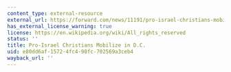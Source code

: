 ```yaml
---
content_type: external-resource
external_url: https://forward.com/news/11191/pro-israel-christians-mobilize-in-dc-00168/
has_external_license_warning: true
license: https://en.wikipedia.org/wiki/All_rights_reserved
status: ''
title: Pro-Israel Christians Mobilize in D.C.
uid: e80dd6af-1572-4fc4-98fc-702569a3ceb4
wayback_url: ''
---
```

